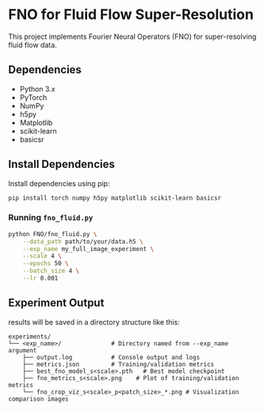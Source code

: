 # FNO for Fluid Flow Super-Resolution
This project implements Fourier Neural Operators (FNO) for super-resolving fluid flow data.

## Dependencies
*   Python 3.x
*   PyTorch
*   NumPy
*   h5py
*   Matplotlib
*   scikit-learn
*   basicsr
## Install Dependencies
Install dependencies using pip:
```
pip install torch numpy h5py matplotlib scikit-learn basicsr
```

### Running `fno_fluid.py`

```bash
python FNO/fno_fluid.py \
    --data_path path/to/your/data.h5 \
    --exp_name my_full_image_experiment \
    --scale 4 \
    --epochs 50 \
    --batch_size 4 \
    --lr 0.001
```

## Experiment Output

results will be saved in a directory structure like this:

```
experiments/
└── <exp_name>/              # Directory named from --exp_name argument
    ├── output.log           # Console output and logs
    ├── metrics.json         # Training/validation metrics
    ├── best_fno_model_s<scale>.pth   # Best model checkpoint 
    ├── fno_metrics_s<scale>.png    # Plot of training/validation metrics
    └── fno_crop_viz_s<scale>_p<patch_size>_*.png # Visualization comparison images
```
